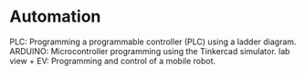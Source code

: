 # Automation
PLC:
Programming a programmable controller (PLC) using a ladder diagram.
ARDUINO:
Microcontroller programming using the Tinkercad simulator.
lab view + EV:
Programming and control of a mobile robot.


